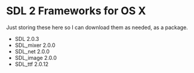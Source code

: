 # SDL 2 Frameworks for OS X

Just storing these here so I can download them as needed, as a
package.

* SDL 2.0.3
* SDL_mixer 2.0.0
* SDL_net 2.0.0
* SDL_image 2.0.0
* SDL_ttf 2.0.12

